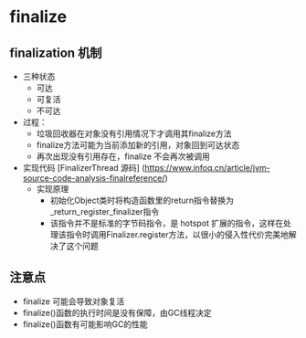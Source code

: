 # finalize

## finalization 机制
- 三种状态
  - 可达
  - 可复活
  - 不可达
- 过程：
  - 垃圾回收器在对象没有引用情况下才调用其finalize方法
  - finalize方法可能为当前添加新的引用，对象回到可达状态
  - 再次出现没有引用存在，finalize 不会再次被调用
- 实现代码 [FinalizerThread 源码] (https://www.infoq.cn/article/jvm-source-code-analysis-finalreference/)
  - 实现原理
    - 初始化Object类时将构造函数里的return指令替换为_return_register_finalizer指令
    - 该指令并不是标准的字节码指令，是 hotspot 扩展的指令，这样在处理该指令时调用Finalizer.register方法，以很小的侵入性代价完美地解决了这个问题

## 注意点
- finalize 可能会导致对象复活
- finalize()函数的执行时间是没有保障，由GC线程决定
- finalize()函数有可能影响GC的性能
